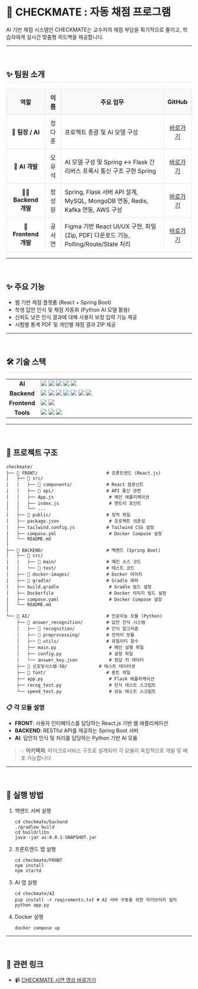 <h1>🎯 CHECKMATE : 자동 채점 프로그램</h1>
<p> AI 기반 채점 시스템인 CHECKMATE는 교수자의 채점 부담을 획기적으로 줄이고, 학습자에게 실시간 맞춤형 피드백을 제공합니다.</p>
<hr>
<br>
<div id="team-embers">
  <h2 style="border-bottom: 2px solid #eaecef; padding-bottom: 0.3em;">✨ 팀원 소개</h2>
  <table style="width: 100%; border-collapse: collapse; text-align: center;">
    <thead>
      <tr style="background-color: #f6f8fa;">
        <th style="padding: 10px; border: 1px solid #dfe2e5;">역할</th>
        <th style="padding: 10px; border: 1px solid #dfe2e5;">이름</th>
        <th style="padding: 10px; border: 1px solid #dfe2e5;">주요 업무</th>
        <th style="padding: 10px; border: 1px solid #dfe2e5;">GitHub</th>
      </tr>
    </thead>
    <tbody>
      <tr>
        <td style="padding: 10px; border: 1px solid #dfe2e5;">👑 <strong>팀장 / AI</strong></td>
        <td style="padding: 10px; border: 1px solid #dfe2e5;">정다훈</td>
        <td style="padding: 10px; border: 1px solid #dfe2e5; text-align: left;">프로젝트 총괄 및 AI 모델 구성</td>
        <td style="padding: 10px; border: 1px solid #dfe2e5;"><a href="https://github.com/Downy-newlearner">바로가기</a></td>
      </tr>
      <tr>
        <td style="padding: 10px; border: 1px solid #dfe2e5;">🧩 <strong>AI 개발</strong></td>
        <td style="padding: 10px; border: 1px solid #dfe2e5;">오유석</td>
        <td style="padding: 10px; border: 1px solid #dfe2e5; text-align: left;">AI 모델 구성 및 Spring ↔ Flask 간 리버스 프록시 통신 구조 구현 Spring </td>
        <td style="padding: 10px; border: 1px solid #dfe2e5;"><a href="https://github.com/DKUSeok2">바로가기</a></td>
      </tr>
      <tr>
        <td style="padding: 10px; border: 1px solid #dfe2e5;">🧑‍💻 <strong>Backend 개발</strong></td>
        <td style="padding: 10px; border: 1px solid #dfe2e5;">정성원</td>
        <td style="padding: 10px; border: 1px solid #dfe2e5; text-align: left;">Spring, Flask 서버 API 설계, MySQL, MongoDB 연동, Redis, Kafka 연동, AWS 구성</td>
        <td style="padding: 10px; border: 1px solid #dfe2e5;"><a href="https://github.com/woniwory">바로가기</a></td>
      </tr>
      <tr>
        <td style="padding: 10px; border: 1px solid #dfe2e5;">🎨 <strong>Frontend 개발</strong></td>
        <td style="padding: 10px; border: 1px solid #dfe2e5;">공서연</td>
        <td style="padding: 10px; border: 1px solid #dfe2e5; text-align: left;">Figma 기반 React UI/UX 구현, 파일(Zip, PDF) 다운로드 기능, Polling/Route/State 처리</td>
        <td style="padding: 10px; border: 1px solid #dfe2e5;"><a href="https://github.com/seoyeeon">바로가기</a></td>
      </tr>
    </tbody>
  </table>
</div>
<hr>
<br>
<h2>✨ 주요 기능</h2>
<ul>
  <li>웹 기반 채점 플랫폼 (React + Spring Boot)</li>
  <li>학생 답안 인식 및 채점 자동화 (Python AI 모델 활용)</li>
  <li>신뢰도 낮은 인식 결과에 대해 사용자 보정 입력 기능 제공</li>
  <li>시험별 통계 PDF 및 개인별 채점 결과 ZIP 제공</li>
</ul>
<hr>
<br>
<div id="tech-stack">
  <h2 style="border-bottom: 2px solid #eaecef; padding-bottom: 0.3em;">🛠️ 기술 스택</h2>
  <table style="width: 100%;">
    <tbody>
      <tr>
        <td style="width: 15%; text-align: center;"><strong>AI</strong></td>
        <td><img src="https://img.shields.io/badge/Python-3776AB?style=for-the-badge&logo=python&logoColor=white">  <img src="https://img.shields.io/badge/Flask-000000?style=for-the-badge&logo=flask&logoColor=white"  <img src="https://img.shields.io/badge/TensorFlow-FF6F00?style=for-the-badge&logo=Tensorflow&logoColor=black"> <img src="https://img.shields.io/badge/Tensorflow-FF6F00?style=for-the-badge&logo=tensorflow&logoColor=white"> <img src="https://img.shields.io/badge/PyTorch-EE4C2C?style=for-the-badge&logo=pytorch&logoColor=white"> <img src="https://img.shields.io/badge/OpenCV-5C3EE8?style=for-the-badge&logo=opencv&logoColor=white"></td>
      </tr>
      <tr>
        <td style="text-align: center;"><strong>Backend</strong></td>
        <td><img src="https://img.shields.io/badge/Spring Boot-6DB33F?style=for-the-badge&logo=spring&logoColor=white"> <img src="https://img.shields.io/badge/Flask-000000?style=for-the-badge&logo=flask&logoColor=white"> <img src="https://img.shields.io/badge/MySQL-4479A1?style=for-the-badge&logo=mysql&logoColor=white"> <img src="https://img.shields.io/badge/MongoDB-47A248?style=for-the-badge&logo=mongodb&logoColor=white"> <img src="https://img.shields.io/badge/Apache Kafka-231F20?style=for-the-badge&logo=apachekafka&logoColor=white"> <img src="https://img.shields.io/badge/Redis-FF4438?style=for-the-badge&logo=redis&logoColor=white"> <img src="https://img.shields.io/badge/AWS-000000?style=for-the-badge&logo=aws&logoColor=black"></td>
      </tr>
      <tr>
        <td style="text-align: center;"><strong>Frontend</strong></td>
        <td><img src="https://img.shields.io/badge/React-61DAFB?style=for-the-badge&logo=react&logoColor=white"> <img src="https://img.shields.io/badge/JavaScript-F7DF1E?style=for-the-badge&logo=javascript&logoColor=white"></td>
      </tr>
      <tr>
        <td style="text-align: center;"><strong>Tools</strong></td>
        <td><img src="https://img.shields.io/badge/Git-F05032?style=for-the-badge&logo=git&logoColor=white"> <img src="https://img.shields.io/badge/GitHub-181717?style=for-the-badge&logo=github&logoColor=white"> <img src="https://img.shields.io/badge/Docker-2496ED?style=for-the-badge&logo=docker&logoColor=white"></td></td> 
      </tr>
    </tbody>
  </table>
</div>

<hr>
<br>
<h2>📁 프로젝트 구조</h2>

```
checkmate/
├── 📁 FRONT/                          # 프론트엔드 (React.js)
│   ├── 📁 src/
│   │   ├── 📁 components/             # React 컴포넌트
│   │   ├── 📁 api/                    # API 통신 관련
│   │   ├── App.js                     # 메인 애플리케이션
│   │   ├── index.js                   # 엔트리 포인트
│   │   └── ...
│   ├── 📁 public/                     # 정적 파일
│   ├── package.json                   # 프로젝트 의존성
│   ├── tailwind.config.js            # Tailwind CSS 설정
│   ├── compose.yml                    # Docker Compose 설정
│   └── README.md
│
├── 📁 BACKEND/                        # 백엔드 (Spring Boot)
│   ├── 📁 src/
│   │   ├── 📁 main/                   # 메인 소스 코드
│   │   └── 📁 test/                   # 테스트 코드
│   ├── 📁 docker-images/              # Docker 이미지
│   ├── 📁 gradle/                     # Gradle 래퍼
│   ├── build.gradle                   # Gradle 빌드 설정
│   ├── Dockerfile                     # Docker 이미지 빌드 설정
│   ├── compose.yaml                   # Docker Compose 설정
│   └── README.md
│
└── 📁 AI/                             # 인공지능 모듈 (Python)
    ├── 📁 answer_recognition/         # 답안 인식 시스템
    │   ├── 📁 recognition/            # 인식 알고리즘
    │   ├── 📁 preprocessing/          # 전처리 모듈
    │   ├── 📁 utils/                  # 유틸리티 함수
    │   ├── main.py                    # 메인 실행 파일
    │   ├── config.py                  # 설정 파일
    │   └── answer_key.json            # 정답 키 데이터
    ├── 📁 신호및시스템-50/            # 테스트 데이터셋
    ├── 📁 font/                       # 폰트 파일
    ├── app.py                         # Flask 애플리케이션
    ├── recog_test.py                  # 인식 테스트 스크립트
    └── speed_test.py                  # 성능 테스트 스크립트
```

### 📋 각 모듈 설명

- **FRONT**: 사용자 인터페이스를 담당하는 React.js 기반 웹 애플리케이션
- **BACKEND**: RESTful API를 제공하는 Spring Boot 서버  
- **AI**: 답안지 인식 및 처리를 담당하는 Python 기반 AI 모듈

> 💡 **아키텍처**: 마이크로서비스 구조로 설계되어 각 모듈이 독립적으로 개발 및 배포 가능합니다.

<hr>
<br>
<h2>🚀 실행 방법</h2>
<ol>
  <li>백엔드 서버 실행
    <pre><code>cd checkmate/backend
./gradlew build
cd build/libs
java -jar ai-0.0.1-SNAPSHOT.jar</code></pre>
  </li>
  <li>프론트엔드 앱 실행
    <pre><code>cd checkmate/FRONT
npm install
npm startd</code></pre>
  </li>
    <li>AI 앱 실행
    <pre><code>cd checkmate/AI
pip install -r reqirements.txt # AI 서버 구동을 위한 라이브러리 설치
python app.py</code></pre>
  </li>
      <li>Docker 실행
    <pre><code>docker compose up</code></pre>
  </li>
</ol>

<hr>
<br>
<h2>🔗 관련 링크</h2>
<ul>
  <li>📹 <a href="https://www.youtube.com/watch?v=8qNEgC5LwGs" target="_blank">CHECKMATE 시연 영상 바로가기</a></li>
</ul>
